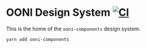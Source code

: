 # OONI Design System [![CI](https://github.com/ooni/design-system/actions/workflows/main.yml/badge.svg)](https://github.com/ooni/design-system/actions/workflows/main.yml)

This is the home of the `ooni-components` design system.

```
yarn add ooni-components
```
